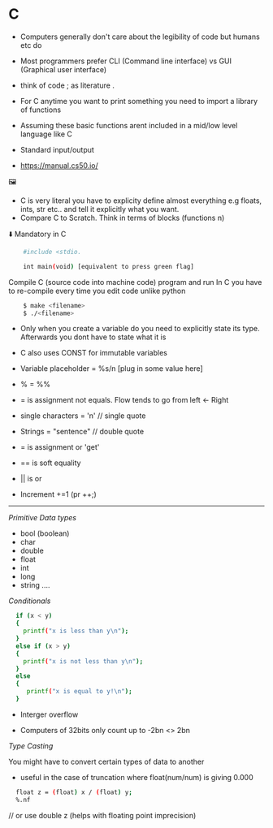 # C

- Computers generally don't care about the legibility of code but humans etc do
- Most programmers prefer CLI (Command line interface) vs GUI (Graphical user interface)
- think of code ; as literature .

- For C anytime you want to print something you need to import a library of functions
- Assuming these basic functions arent included in a mid/low level language like C
- Standard input/output

- https://manual.cs50.io/

🖼

- C is very literal you have to explicity define almost everything e.g floats, ints, str etc.. and
  tell it explicitly what you want.
- Compare C to Scratch. Think in terms of blocks (functions n)

⬇️ Mandatory in C

```bash
    #include <stdio.

    int main(void) [equivalent to press green flag]
```

Compile C (source code into machine code) program and run
In C you have to re-compile every time you edit code unlike python

```bash
    $ make <filename>
    $ ./<filename>
```

- Only when you create a variable do you need to explicitly state its type. Afterwards you dont
  have to state what it is

- C also uses CONST for immutable variables

- Variable placeholder = %s/n [plug in some value here]
- % = %%

- = is assignment not equals. Flow tends to go from left ← Right

- single characters = 'n' // single quote
- Strings = "sentence" // double quote

- = is assignment or 'get'
- == is soft equality
- || is or
- Increment +=1 (pr ++;)

---

_Primitive Data types_

- bool (boolean)
- char
- double
- float
- int
- long
- string
  ....

_Conditionals_

```bash
  if (x < y)
  {
    printf("x is less than y\n");
  }
  else if (x > y)
  {
    printf("x is not less than y\n");
  }
  else
  {
     printf("x is equal to y!\n");
  }
```

- Interger overflow

- Computers of 32bits only count up to -2bn <> 2bn

_Type Casting_

You might have to convert certain types of data to another

- useful in the case of truncation where float(num/num) is giving 0.000

```bash
  float z = (float) x / (float) y;
  %.nf
```

// or use double z (helps with floating point imprecision)

